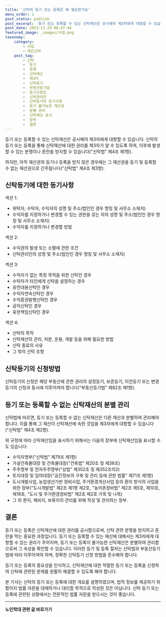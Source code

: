 ```yaml
---
title: '신탁의 등기 또는 등록은 왜 필요한가요'
menu_order: 1
post_status: publish
post_excerpt: '등기 또는 등록할 수 있는 신탁재산은 공시해야 제3자에게 대항할 수 있습니다. 신탁의 등기 또는 등록을 통해 신탁재산에 대한 권리를 제3자가 알 수 있도록 하여, 이후에 발생할 수 있는 분쟁이나 혼란을 방지할 수 있습니다  신탁법  제4조 제1항 .'
post_date: 2023-11-29 06:47:44
featured_image: _images/사업.png
taxonomy:
    category:
        - 사업
        - 재산신탁
    post_tag:
        - 신탁
        -  등기
        -  등록
        -  신탁재산
        -  제3자
        -  신탁등기
        -  부동산등기법
        -  등기신청인
        -  신탁관리인
        -  신탁등기의 등기사항
        -  등기 불가능한 재산권
        -  분별 관리
        -  신탁재산 표시
        -  장부
        -  결론
---
```



등기 또는 등록할 수 있는 신탁재산은 공시해야 제3자에게 대항할 수 있습니다. 신탁의 등기 또는 등록을 통해 신탁재산에 대한 권리를 제3자가 알 수 있도록 하여, 이후에 발생할 수 있는 분쟁이나 혼란을 방지할 수 있습니다("신탁법" 제4조 제1항).

하지만, 아직 재산권의 등기나 등록을 받지 않은 경우에는 그 재산권을 등기 및 등록할 수 없는 재산권으로 간주됩니다("신탁법" 제4조 제3항).

## 신탁등기에 대한 등기사항

섹션 1:
- 위탁자, 수탁자, 수익자의 성명 및 주소(법인인 경우 명칭 및 사무소 소재지)
- 수익자를 지정하거나 변경할 수 있는 권한을 갖는 자의 성명 및 주소(법인인 경우 명칭 및 사무소 소재지)
- 수익자를 지정하거나 변경할 방법

섹션 2:
- 수익권의 발생 또는 소멸에 관한 조건
- 신탁관리인의 성명 및 주소(법인인 경우 명칭 및 사무소 소재지)

섹션 3:
- 수익자가 없는 특정 목적을 위한 신탁인 경우
- 수탁자가 타인에게 신탁을 설정하는 경우
- 유언대용신탁인 경우
- 수익자연속신탁인 경우
- 수익증권발행신탁인 경우
- 공익신탁인 경우
- 유한책임신탁인 경우

섹션 4:
- 신탁의 목적
- 신탁재산의 관리, 처분, 운용, 개발 등을 위해 필요한 방법
- 신탁 종료의 사유
- 그 밖의 신탁 조항

## 신탁등기의 신청방법

신탁등기의 신청은 해당 부동산에 관한 권리의 설정등기, 보존등기, 이전등기 또는 변경등기의 신청과 동시에 이루어져야 합니다("부동산등기법" 제82조 제1항).

## 등기 또는 등록할 수 없는 신탁재산의 분별 관리

신탁법에 따르면, 등기 또는 등록할 수 없는 신탁재산은 다른 재산과 분별하여 관리해야 합니다. 이를 통해 그 재산이 신탁재산에 속한 것임을 제3자에게 대항할 수 있습니다("신탁법" 제4조 제2항).

위 규정에 따라 신탁재산임을 표시하기 위해서는 다음의 장부에 신탁재산임을 표시할 수도 있습니다:
- 수익자명부("신탁법" 제79조 제1항)
- 가설건축물대장 및 건축물대장("건축법" 제20조 및 제38조)
- 주주명부 및 전자주주명부("상법" 제352조 및 제352조의2)
- 토지대장 및 임야대장("공간정보의 구축 및 관리 등에 관한 법률" 제71조 제1항)
- 도시개발사업, 농업생산기반 정비사업, 주거환경개선사업 등의 환지 방식의 사업을 위한 장부("도시개발법" 제2조 제1항 제2호, "농어촌정비법" 제2조 제5호, 제10호, 제18호, "도시 및 주거환경정비법" 제2조 제2호 가목 및 나목)
- 그 외 환지, 체비지, 보류지의 관리를 위해 작성 및 관리하는 장부.

## 결론

등기 또는 등록은 신탁재산에 대한 권리를 공시함으로써, 신탁 관련 분쟁을 방지하고 혼란을 막는 중요한 과정입니다. 등기 또는 등록할 수 있는 재산에 대해서는 제3자에게 대항할 수 있는 권리가 주어지며, 등기 또는 등록이 불가능한 신탁재산은 분별하여 관리함으로써 그 속성을 확인할 수 있습니다. 이러한 등기 및 등록 절차는 신탁법과 부동산등기법에 따라 이루어져야 하며, 정확한 신탁등기 신청 방법을 준수해야 합니다.

등기 또는 등록의 중요성을 인식하고, 신탁재산에 대한 적절한 등기 또는 등록을 신청하여 신탁에 관련된 문제를 원활히 해결할 수 있도록 해야 합니다.

본 기사는 신탁의 등기 또는 등록에 대한 개요를 설명하였으며, 법적 정보를 제공하기 위함이지 법률 자문을 대체하거나 대리할 목적으로 작성된 것은 아닙니다. 신탁 등기 또는 등록에 관련된 상황에서는 전문적인 법률 자문을 받으시는 것이 좋습니다.
<!-- wp:separator -->
<hr class="wp-block-separator has-alpha-channel-opacity"/>
<!-- /wp:separator -->

<!-- wp:group {"backgroundColor":"base","layout":{"type":"constrained"}} -->
<div class="wp-block-group has-base-background-color has-background"><!-- wp:paragraph {"align":"center","fontSize":"medium"} -->
<p class="has-text-align-center has-large-font-size"><strong>노인학대 관련 글 바로가기</strong></p>
<!-- /wp:paragraph -->


<!-- wp:latest-posts
{"categories":[{"id":23460,"count":19,"description":"","link":"https://uknowlaw.com/category/%eb%85%b8%ec%9d%b8%ed%95%99%eb%8c%80/","name":"노인학대","slug":"노인학대","taxonomy":"category","parent":0,"meta":[],"_links":{"self":[{"href":"https://uknowlaw.com/wp-json/wp/v2/categories/23460"}],"collection":[{"href":"https://uknowlaw.com/wp-json/wp/v2/categories"}],"about":[{"href":"https://uknowlaw.com/wp-json/wp/v2/taxonomies/category"}],"wp:post_type":[{"href":"https://uknowlaw.com/wp-json/wp/v2/posts?categories=23460"}],"curies":[{"name":"wp","href":"https://api.w.org/{rel}","templated":true}]}}],"postsToShow":100,"excerptLength":28,"postLayout":"grid","columns":2,"featuredImageAlign":"left","featuredImageSizeSlug":"large","fontSize":"small"} /--></div>
<!-- /wp:group -->